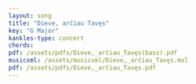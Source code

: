 ```yaml
---
layout: song
title: "Dieve, arčiau Tavęs"
key: "G Major"
kankles-type: concert
chords:
pdf: /assets/pdfs/Dieve,_arčiau_Tavęs(bass).pdf
musicxml: /assets/musicxml/Dieve,_arčiau_Tavęs.mxl
pdf: /assets/pdfs/Dieve,_arčiau_Tavęs.pdf
---
```

